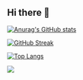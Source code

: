 ## Hi there 👋

[![Anurag's GitHub stats](https://github-readme-stats.vercel.app/api?username=noname6996-tta)](https://github.com/anuraghazra/github-readme-stats)

[![GitHub Streak](https://github-readme-streak-stats.herokuapp.com?user=noname6996-tta&hide_border=true)](https://git.io/streak-stats)

[![Top Langs](https://github-readme-stats.vercel.app/api/top-langs/?username=noname6996-tta)](https://github.com/anuraghazra/github-readme-stats)

![](http://github-profile-summary-cards.vercel.app/api/cards/profile-details?username=noname6996-tta&theme=default)
